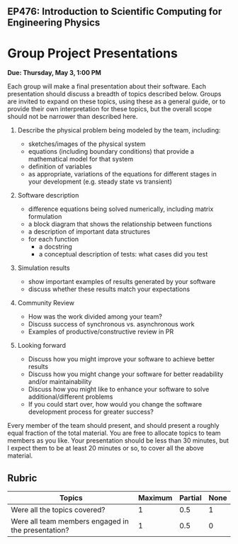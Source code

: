 ## EP476: Introduction to Scientific Computing for Engineering Physics

# Group Project Presentations

**Due: Thursday, May 3, 1:00 PM**

Each group will make a final presentation about their software.  Each
presentation should discuss a breadth of topics described below.  Groups are
invited to expand on these topics, using these as a general guide, or to
provide their own interpretation for these topics, but the overall scope
should not be narrower than described here.

1. Describe the physical problem being modeled by the team, including:
   * sketches/images of the physical system
   * equations (including boundary conditions) that provide a mathematical
     model for that system
   * definition of variables
   * as appropriate, variations of the equations for different stages in your
     development (e.g. steady state vs transient)

2. Software description
   * difference equations being solved numerically, including matrix formulation
   * a block diagram that shows the relationship between functions
   * a description of important data structures
   * for each function 
     * a docstring
     * a conceptual description of tests: what cases did you test

3. Simulation results
   * show important examples of results generated by your software
   * discuss whether these results match your expectations

4. Community Review
   * How was the work divided among your team?
   * Discuss success of synchronous vs. asynchronous work
   * Examples of productive/constructive review in PR

5. Looking forward
   * Discuss how you might improve your software to achieve better results
   * Discuss how you might change your software for better readability and/or maintainability
   * Discuss how you might like to enhance your software to solve additional/different problems
   * If you could start over, how would you change the software development process for greater success?

Every member of the team should present, and should present a roughly equal
fraction of the total material.  You are free to allocate topics to team
members as you like.  Your presentation should be less than 30 minutes, but I
expect them to be at least 20 minutes or so, to cover all the above material.

## Rubric

Topics  |   Maximum   |   Partial   |   None
--------|-------------|-------------|-----------
Were all the topics covered? |    1 |  0.5  |   1
Were all team members engaged in the presentation?  | 1   |  0.5   | 0

